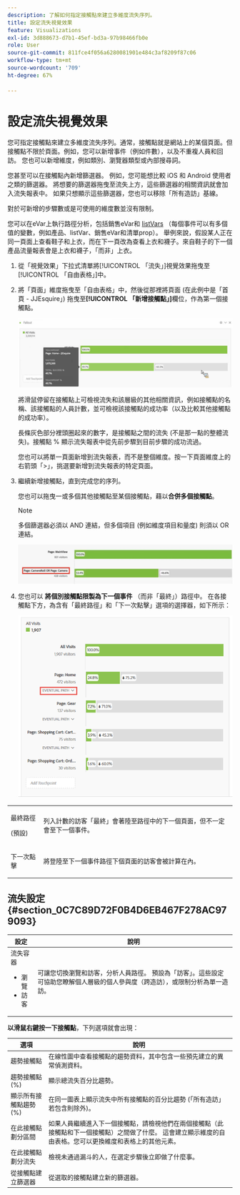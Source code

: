 ```yaml
---
description: 了解如何指定接觸點來建立多維度流失序列。
title: 設定流失視覺效果
feature: Visualizations
exl-id: 3d888673-d7b1-45ef-bd3a-97b98466fb0e
role: User
source-git-commit: 811fce4f056a6280081901e484c3af8209f87c06
workflow-type: tm+mt
source-wordcount: '709'
ht-degree: 67%

---
```


# 設定流失視覺效果

您可指定接觸點來建立多維度流失序列。通常，接觸點就是網站上的某個頁面。但接觸點不限於頁面。例如，您可以新增事件（例如件數），以及不重複人員和回訪。 您也可以新增維度，例如類別、瀏覽器類型或內部搜尋詞。

您甚至可以在接觸點內新增篩選器。 例如，您可能想比較 iOS 和 Android 使用者之類的篩選器。 將想要的篩選器拖曳至流失上方，這些篩選器的相關資訊就會加入流失報表中。 如果只想顯示這些篩選器，您也可以移除「所有造訪」基線。

對於可新增的步驟數或是可使用的維度數並沒有限制。

您可以在eVar上執行路徑分析，包括銷售eVar和 [listVars](https://experienceleague.adobe.com/docs/analytics/implementation/vars/page-vars/page-variables.html?lang=zh-Hant) （每個事件可以有多個值的變數，例如產品、listVar、銷售eVar和清單prop）。 舉例來說，假設某人正在同一頁面上查看鞋子和上衣，而在下一頁改為查看上衣和襪子。來自鞋子的下一個產品流量報表會是上衣和襪子，「而非」上衣。

1. 從「視覺效果」下拉式清單將[!UICONTROL 「流失」]視覺效果拖曳至[!UICONTROL 「自由表格」]中。

1. 將「頁面」維度拖曳至「自由表格」中，然後從那裡將頁面 (在此例中是「首頁 - JJEsquire」) 拖曳至&#x200B;**[!UICONTROL 「新增接觸點」]**&#x200B;欄位，作為第一個接觸點。

   ![「所有造訪」下拉式清單會顯示拖曳至「新增接觸點」欄位的JJEsquire。](assets/fallout1.png)

   將滑鼠停留在接觸點上可檢視流失和該層級的其他相關資訊，例如接觸點的名稱、該接觸點的人員計數，並可檢視該接觸點的成功率（以及比較其他接觸點的成功率）。

   長條灰色部分裡頭圈起來的數字，是接觸點之間的流失 (不是那一點的整體流失)。接觸點 % 顯示流失報表中從先前步驟到目前步驟的成功流過。

   您也可以將單一頁面新增到流失報表，而不是整個維度。按一下頁面維度上的右箭頭「>」，挑選要新增到流失報表的特定頁面。

1. 繼續新增接觸點，直到完成您的序列。

   您也可以拖曳一或多個其他接觸點至某個接觸點，藉以&#x200B;**合併多個接觸點**。

   >[!NOTE]
   >
   >多個篩選器必須以 AND 連結，但多個項目 (例如維度項目和量度) 則須以 OR 連結。

   ![頁面：CamerRoll或頁面：反白的相機接觸點。](assets/multiple_obj_touchpoint.png)

1. 您也可以 **將個別接觸點限製為下一個事件** （而非「最終」）路徑中。 在各接觸點下方，為含有「最終路徑」和「下一次點擊」選項的選擇器，如下所示：

   ![顯示「最終路徑」選項的「所有造訪」檢視會反白顯示。 ](assets/next-hit-eventually.png)

<table id="table_A91D99D9364B41929CC5A5BC907E8985"> 
 <tbody> 
  <tr> 
   <td colname="col1"> <p>最終路徑 </p> <p>(預設) </p> </td> 
   <td colname="col2"> <p>列入計數的訪客「最終」會著陸至路徑中的下一個頁面，但不一定會至下一個事件。 </p> </td> 
  </tr> 
  <tr> 
   <td colname="col1"> <p>下一次點擊 </p> </td> 
   <td colname="col2"> <p>將登陸至下一個事件路徑下個頁面的訪客會被計算在內。 </p> </td> 
  </tr> 
 </tbody> 
</table>

## 流失設定 {#section_0C7C89D72F0B4D6EB467F278AC979093}

| 設定 | 說明 |
|--- |--- |
| 流失容器 <ul><li>瀏覽</li><li>訪客</li></ul> | 可讓您切換瀏覽和訪客，分析人員路徑。 預設為「訪客」。這些設定可協助您瞭解個人層級的個人參與度（跨造訪），或限制分析為單一造訪。 |

**以滑鼠右鍵按一下接觸點**，下列選項就會出現：

| 選項 | 說明 |
|--- |--- |
| 趨勢接觸點 | 在線性圖中查看接觸點的趨勢資料，其中包含一些預先建立的異常偵測資料。 |
| 趨勢接觸點 (%) | 顯示總流失百分比趨勢。 |
| 顯示所有接觸點趨勢 (%) | 在同一圖表上顯示流失中所有接觸點的百分比趨勢 (「所有造訪」若包含則除外)。 |
| 在此接觸點劃分區間 | 如果人員繼續進入下一個接觸點，請檢視他們在兩個接觸點（此接觸點和下一個接觸點）之間做了什麼。 這會建立顯示維度的自由表格。您可以更換維度和表格上的其他元素。 |
| 在此接觸點劃分流失 | 檢視未通過漏斗的人，在選定步驟後立即做了什麼事。 |
| 從接觸點建立篩選器 | 從選取的接觸點建立新的篩選器。 |
